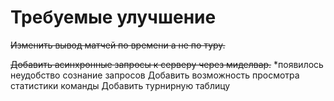 #  Требуемые улучшение 
~~Изменить вывод матчей по времени а не по туру.~~
 
 ~~Добавить асинхронные запросы к серверу через миделвар.~~
    *появилось неудобство сознание запросов
 Добавить возможность просмотра статистики команды
 Добавить турнирную таблицу
 

